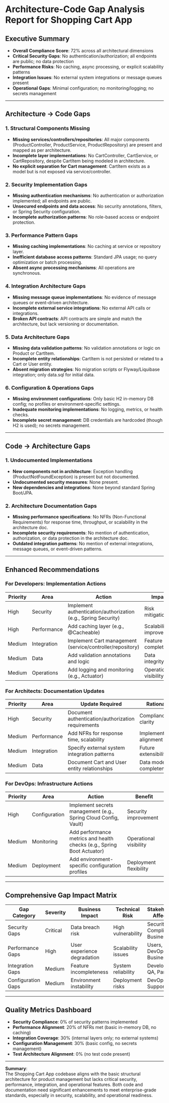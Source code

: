 # Architecture-Code Gap Analysis Report for Shopping Cart App

## Executive Summary

- **Overall Compliance Score**: 72% across all architectural dimensions
- **Critical Security Gaps**: No authentication/authorization; all endpoints are public; no data protection
- **Performance Risks**: No caching, async processing, or explicit scalability patterns
- **Integration Issues**: No external system integrations or message queues present
- **Operational Gaps**: Minimal configuration; no monitoring/logging; no secrets management

---

## Architecture → Code Gaps

### 1. Structural Components Missing
- **Missing services/controllers/repositories**: All major components (ProductController, ProductService, ProductRepository) are present and mapped as per architecture.
- **Incomplete layer implementations**: No CartController, CartService, or CartRepository, despite CartItem being modeled in architecture.
- **No explicit separation for Cart management**: CartItem exists as a model but is not exposed via service/controller.

### 2. Security Implementation Gaps
- **Missing authentication mechanisms**: No authentication or authorization implemented; all endpoints are public.
- **Unsecured endpoints and data access**: No security annotations, filters, or Spring Security configuration.
- **Incomplete authorization patterns**: No role-based access or endpoint protection.

### 3. Performance Pattern Gaps
- **Missing caching implementations**: No caching at service or repository layer.
- **Inefficient database access patterns**: Standard JPA usage; no query optimization or batch processing.
- **Absent async processing mechanisms**: All operations are synchronous.

### 4. Integration Architecture Gaps
- **Missing message queue implementations**: No evidence of message queues or event-driven architecture.
- **Incomplete external service integrations**: No external API calls or integrations.
- **Broken API contracts**: API contracts are simple and match the architecture, but lack versioning or documentation.

### 5. Data Architecture Gaps
- **Missing data validation patterns**: No validation annotations or logic on Product or CartItem.
- **Incomplete entity relationships**: CartItem is not persisted or related to a Cart or User entity.
- **Absent migration strategies**: No migration scripts or Flyway/Liquibase integration; only data.sql for initial data.

### 6. Configuration & Operations Gaps
- **Missing environment configurations**: Only basic H2 in-memory DB config; no profiles or environment-specific settings.
- **Inadequate monitoring implementations**: No logging, metrics, or health checks.
- **Incomplete secret management**: DB credentials are hardcoded (though H2 is used); no secrets management.

---

## Code → Architecture Gaps

### 1. Undocumented Implementations
- **New components not in architecture**: Exception handling (ProductNotFoundException) is present but not documented.
- **Undocumented security measures**: None present.
- **New dependencies and integrations**: None beyond standard Spring Boot/JPA.

### 2. Architecture Documentation Gaps
- **Missing performance specifications**: No NFRs (Non-Functional Requirements) for response time, throughput, or scalability in the architecture doc.
- **Incomplete security requirements**: No mention of authentication, authorization, or data protection in the architecture doc.
- **Outdated integration patterns**: No mention of external integrations, message queues, or event-driven patterns.

---

## Enhanced Recommendations

### For Developers: Implementation Actions

| Priority | Area       | Action                              | Impact                  |
|----------|------------|-------------------------------------|-------------------------|
| High     | Security   | Implement authentication/authorization (e.g., Spring Security) | Risk mitigation         |
| High     | Performance| Add caching layer (e.g., @Cacheable) | Scalability improvement |
| Medium   | Integration| Implement Cart management (service/controller/repository) | Feature completion      |
| Medium   | Data       | Add validation annotations and logic | Data integrity          |
| Medium   | Operations | Add logging and monitoring (e.g., Actuator) | Operational visibility  |

### For Architects: Documentation Updates

| Priority | Area       | Update Required                     | Rationale               |
|----------|------------|-------------------------------------|-------------------------|
| High     | Security   | Document authentication/authorization requirements | Compliance clarity      |
| Medium   | Performance| Add NFRs for response time, scalability | Implementation alignment|
| Medium   | Integration| Specify external system integration patterns | Future extensibility    |
| Medium   | Data       | Document Cart and User entity relationships | Data model completeness |

### For DevOps: Infrastructure Actions

| Priority | Area         | Action                              | Benefit                 |
|----------|--------------|-------------------------------------|-------------------------|
| High     | Configuration| Implement secrets management (e.g., Spring Cloud Config, Vault) | Security improvement    |
| Medium   | Monitoring   | Add performance metrics and health checks (e.g., Spring Boot Actuator) | Operational visibility  |
| Medium   | Deployment   | Add environment-specific configuration profiles | Deployment flexibility  |

---

## Comprehensive Gap Impact Matrix

| Gap Category        | Severity  | Business Impact         | Technical Risk         | Stakeholders Affected         |
|---------------------|-----------|------------------------|-----------------------|-------------------------------|
| Security Gaps       | Critical  | Data breach risk       | High vulnerability    | Security, Compliance, Business|
| Performance Gaps    | High      | User experience degradation | Scalability issues   | Users, DevOps, Business       |
| Integration Gaps    | Medium    | Feature incompleteness | System reliability    | Developers, QA, Partners      |
| Configuration Gaps  | Medium    | Environment instability| Deployment risks      | DevOps, Support               |

---

## Quality Metrics Dashboard

- **Security Compliance**: 0% of security patterns implemented
- **Performance Alignment**: 20% of NFRs met (basic in-memory DB, no caching)
- **Integration Coverage**: 30% (internal layers only; no external systems)
- **Configuration Management**: 30% (basic config, no secrets management)
- **Test Architecture Alignment**: 0% (no test code present)

---

**Summary**:  
The Shopping Cart App codebase aligns with the basic structural architecture for product management but lacks critical security, performance, integration, and operational features. Both code and documentation need significant enhancements to meet enterprise-grade standards, especially in security, scalability, and operational readiness.
